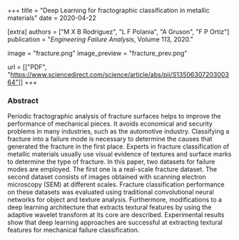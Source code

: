 +++
title = "Deep Learning for fractographic classification in metallic materials"
date = 2020-04-22

[extra]
authors = ["M X B Rodriguez", "L F Polania", "A Gruson", "F P Ortiz"]
publication = "*Engineering Failure Analysis*, Volume 113, 2020."

image = "fracture.png"
image_preview = "fracture_prev.png"

url = [["PDF", "https://www.sciencedirect.com/science/article/abs/pii/S1350630720300364"]]
+++

### Abstract

Periodic fractographic analysis of fracture surfaces helps to improve the performance of mechanical pieces. It avoids economical and security problems in many industries, such as the automotive industry. Classifying a fracture into a failure mode is necessary to determine the causes that generated the fracture in the first place. Experts in fracture classification of metallic materials usually use visual evidence of textures and surface marks to determine the type of fracture. In this paper, two datasets for failure modes are employed. The first one is a real-scale fracture dataset. The second dataset consists of images obtained with scanning electron microscopy (SEM) at different scales. Fracture classification performance on these datasets was evaluated using traditional convolutional neural networks for object and texture analysis. Furthermore, modifications to a deep learning architecture that extracts textural features by using the adaptive wavelet transform at its core are described. Experimental results show that deep learning approaches are successful at extracting textural features for mechanical failure classification. 